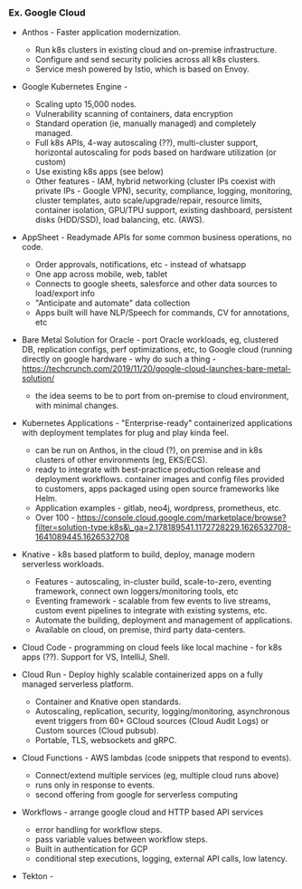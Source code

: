 ### Ex. Google Cloud
  * Anthos - Faster application modernization.
    - Run k8s clusters in existing cloud and on-premise infrastructure.
    - Configure and send security policies across all k8s clusters.
    - Service mesh powered by Istio, which is based on Envoy.

  * Google Kubernetes Engine - 
    - Scaling upto 15,000 nodes.
    - Vulnerability scanning of containers, data encryption
    - Standard operation (ie, manually managed) and completely managed.
    - Full k8s APIs, 4-way autoscaling (??), multi-cluster support, horizontal autoscaling for pods based on hardware utilization (or custom)
    - Use existing k8s apps (see below)
    - Other features - IAM, hybrid networking (cluster IPs coexist with private IPs - Google VPN), security, compliance, logging, monitoring, cluster templates,
      auto scale/upgrade/repair, resource limits, container isolation, GPU/TPU support, existing dashboard, persistent disks (HDD/SSD), load balancing, etc. (AWS).

  * AppSheet - Readymade APIs for some common business operations, no code.
    - Order approvals, notifications, etc - instead of whatsapp
    - One app across mobile, web, tablet
    - Connects to google sheets, salesforce and other data sources to load/export info
    - "Anticipate and automate" data collection
    - Apps built will have NLP/Speech for commands, CV for annotations, etc

  * Bare Metal Solution for Oracle - port Oracle workloads, eg, clustered DB, replication configs, perf optimizations, etc, to Google cloud (running directly on
    google hardware - why do such a thing - https://techcrunch.com/2019/11/20/google-cloud-launches-bare-metal-solution/
    - the idea seems to be to port from on-premise to cloud environment, with minimal changes.

  * Kubernetes Applications - "Enterprise-ready" containerized applications with deployment templates for plug and play kinda feel.
    - can be run on Anthos, in the cloud (?), on premise and in k8s clusters of other environments (eg, EKS/ECS).
    - ready to integrate with best-practice production release and deployment workflows. container images and config files provided to customers, apps packaged using
      open source frameworks like Helm.
    - Application examples - gitlab, neo4j, wordpress, prometheus, etc.
    - Over 100 - https://console.cloud.google.com/marketplace/browse?filter=solution-type:k8s&\_ga=2.178189541.1172728229.1626532708-1641089445.1626532708

  * Knative - k8s based platform to build, deploy, manage modern serverless workloads.
    - Features - autoscaling, in-cluster build, scale-to-zero, eventing framework, connect own loggers/monitoring tools, etc
    - Eventing framework - scalable from few events to live streams, custom event pipelines to integrate with existing systems, etc.
    - Automate the building, deployment and management of applications.
    - Available on cloud, on premise, third party data-centers.

  * Cloud Code - programming on cloud feels like local machine - for k8s apps (??). Support for VS, IntelliJ, Shell.

  * Cloud Run - Deploy highly scalable containerized apps on a fully managed serverless platform.
    - Container and Knative open standards.
    - Autoscaling, replication, security, logging/monitoring, asynchronous event triggers from 60+ GCloud sources (Cloud Audit Logs) or Custom sources (Cloud pubsub).
    - Portable, TLS, websockets and gRPC.

  * Cloud Functions - AWS lambdas (code snippets that respond to events).
    - Connect/extend multiple services (eg, multiple cloud runs above)
    - runs only in response to events.
    - second offering from google for serverless computing

  * Workflows - arrange google cloud and HTTP based API services
    - error handling for workflow steps.
    - pass variable values between workflow steps.
    - Built in authentication for GCP
    - conditional step executions, logging, external API calls, low latency.

  * Tekton - 

